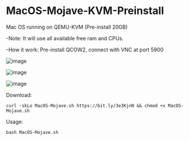 # MacOS-Mojave-KVM-Preinstall
Mac OS running on QEMU-KVM (Pre-install 20GB)

-Note: It will use all available free ram and CPUs.

-How it work: Pre-install QCOW2, connect with VNC at port 5900 

![image](https://user-images.githubusercontent.com/58414694/146664162-a2b95463-207f-4067-a257-227e74fe53db.png)

![image](https://user-images.githubusercontent.com/58414694/146664194-f9c83144-d359-4824-a462-6fdbc6c894ac.png)

![image](https://user-images.githubusercontent.com/58414694/146664225-952c65ea-c676-4c50-a414-58ed3d915c77.png)


Download:
```console 
curl -skLo MacOS-Mojave.sh https://bit.ly/3e3KjnN && chmod +x MacOS-Mojave.sh
```

Usage: 
```console 
bash MacOS-Mojave.sh 
```

